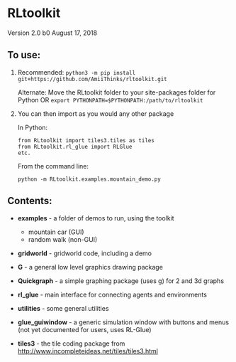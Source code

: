 # RLtoolkit
Version 2.0 b0 August 17, 2018


## To use:
1. Recommended: `python3 -m pip install git+https://github.com/AmiiThinks/rltoolkit.git`
   
   Alternate:
   Move the RLtoolkit folder to your site-packages folder for Python
                               OR
   `export PYTHONPATH=$PYTHONPATH:/path/to/rltoolkit`

2. You can then import as you would any other package

    In Python:
    ```pythonstub
    from RLtoolkit import tiles3.tiles as tiles
    from RLtoolkit.rl_glue import RLGlue
    etc.
    ```
    From the command line:
    ```pythonstub
    python -m RLtoolkit.examples.mountain_demo.py
    ```
        

## Contents:

- **examples** - a folder of demos to run, using the toolkit
  - mountain car (GUI)
  - random walk (non-GUI)
- **gridworld** - gridworld code, including a demo
- **G** - a general low level graphics drawing package
- **Quickgraph** - a simple graphing package (uses g) for 2 and 3d graphs

- **rl_glue** - main interface for connecting agents and environments
- **utilities** - some general utilities
- **glue_guiwindow** - a generic simulation window with buttons and menus
   (not yet documented for users, uses RL-Glue)
- **tiles3** - the tile coding package from http://www.incompleteideas.net/tiles/tiles3.html

